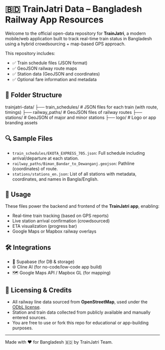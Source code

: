 # 🇧🇩 TrainJatri Data – Bangladesh Railway App Resources

Welcome to the official open-data repository for **TrainJatri**, a modern mobile/web application built to track real-time train status in Bangladesh using a hybrid crowdsourcing + map-based GPS approach.

This repository includes:
- ✅ Train schedule files (JSON format)
- ✅ GeoJSON railway route maps
- ✅ Station data (GeoJSON and coordinates)
- ✅ Optional fare information and metadata

## 📁 Folder Structure

trainjatri-data/
├── train_schedules/ # JSON files for each train (with route, timings)
├── railway_paths/ # GeoJSON files of railway routes
├── stations/ # GeoJSON of major and minor stations
├── logo/ # Logo or app branding assets

## 🔍 Sample Files

- `train_schedules/EKOTA_EXPRESS_705.json`: Full schedule including arrival/departure at each station.
- `railway_paths/Biman_Bandar_to_Dewanganj.geojson`: Pathline (coordinates) of route.
- `stations/stations_en.json`: List of all stations with metadata, coordinates, and names in Bangla/English.

## 🔧 Usage

These files power the backend and frontend of the **TrainJatri app**, enabling:
- Real-time train tracking (based on GPS reports)
- Live station arrival confirmation (crowdsourced)
- ETA visualization (progress bar)
- Google Maps or Mapbox railway overlays

## 🛠 Integrations

- 🔁 Supabase (for DB & storage)
- 🌐 Cline AI (for no-code/low-code app build)
- 🗺 Google Maps API / Mapbox GL (for mapping)

## 📘 Licensing & Credits

- All railway line data sourced from **OpenStreetMap**, used under the [ODbL license](https://opendatacommons.org/licenses/odbl/).
- Station and train data collected from publicly available and manually entered sources.
- You are free to use or fork this repo for educational or app-building purposes.

---

Made with ❤️ for Bangladesh 🇧🇩 by TrainJatri Team.
